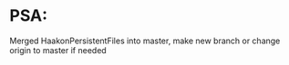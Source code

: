 # PSA:
Merged HaakonPersistentFiles into master, make new branch or change origin to master if needed
